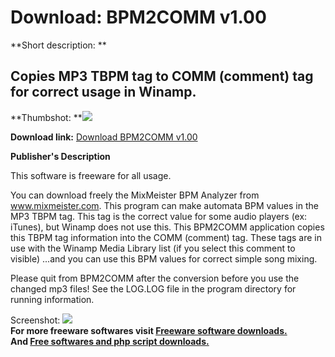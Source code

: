# Download: BPM2COMM v1.00

**Short description: **

## Copies MP3 TBPM tag to COMM (comment) tag for correct usage in Winamp.

  
**Thumbshot: **![](http://www.freewarefiles.com/screenshot/bpm2comm11_md.gif)   
  
**Download link:** [Download BPM2COMM v1.00](http://freesoftwares.boysofts.com/BPMCOMM-V_program_24835.html)  
  

**Publisher's Description**  
  

This software is freeware for all usage.

You can download freely the MixMeister BPM Analyzer from www.mixmeister.com.
This program can make automata BPM values in the MP3 TBPM tag. This tag is the
correct value for some audio players (ex: iTunes), but Winamp does not use
this. This BPM2COMM application copies this TBPM tag information into the COMM
(comment) tag. These tags are in use with the Winamp Media Library list (if
you select this comment to visible) ...and you can use this BPM values for
correct simple song mixing.

Please quit from BPM2COMM after the conversion before you use the changed mp3
files! See the LOG.LOG file in the program directory for running information.

  
  
Screenshot: ![](http://www.freewarefiles.com/screenshot/bpm2comm11.gif)  
**For more freeware softwares visit [Freeware software downloads.](http://freesoftwares.boysofts.com/)**   
**And [Free softwares and php script downloads.](http://www.boysofts.com/)**

